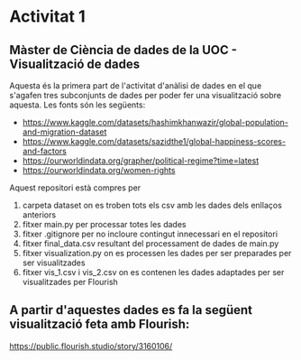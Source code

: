 # Activitat 1

## Màster de Ciència de dades de la UOC - Visualització de dades

Aquesta és la primera part de l'activitat d'anàlisi de dades en el que s'agafen tres subconjunts de dades per poder fer una visualització sobre aquesta.
Les fonts són les següents:
* https://www.kaggle.com/datasets/hashimkhanwazir/global-population-and-migration-dataset
* https://www.kaggle.com/datasets/sazidthe1/global-happiness-scores-and-factors
* https://ourworldindata.org/grapher/political-regime?time=latest
* https://ourworldindata.org/women-rights

Aquest repositori està compres per 
1. carpeta dataset on es troben tots els csv amb les dades dels enllaços anteriors
2. fitxer main.py per processar totes les dades
3. fitxer .gitignore per no incloure contingut innecessari en el repositori
4. fitxer final_data.csv resultant del processament de dades de main.py
5. fitxer visualization.py on es processen les dades per ser preparades per ser visualitzades
6. fitxer vis_1.csv i vis_2.csv on es contenen les dades adaptades per ser visualitzades per Flourish

## A partir d'aquestes dades es fa la següent visualització feta amb Flourish:
https://public.flourish.studio/story/3160106/
